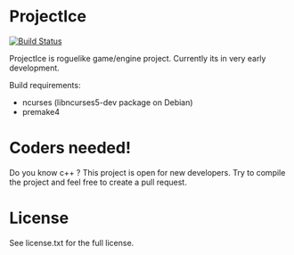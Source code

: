 ProjectIce
==========

[![Build Status](https://travis-ci.org/LauriM/ProjectIce.png)](https://travis-ci.org/LauriM/ProjectIce)

ProjectIce is roguelike game/engine project. Currently its in very early development.

Build requirements:

* ncurses (libncurses5-dev package on Debian)
* premake4

Coders needed!
==============

Do you know c++ ? This project is open for new developers. Try to compile the project and feel free to create a pull request.

License
=======

See license.txt for the full license.
